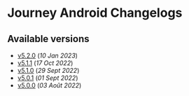 # Journey Android Changelogs

## Available versions

* [v5.2.0](releases/5.2.0/index.md) (_10 Jan 2023_)
* [v5.1.1](releases/5.1.1/index.md) (_17 Oct 2022_)
* [v5.1.0](releases/5.1.0/index.md) (_29 Sept 2022_)
* [v5.0.1](releases/5.0.1/index.md) (_01 Sept 2022_)
* [v5.0.0](releases/5.0.0/index.md) (_03 Août 2022_)

